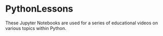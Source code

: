 # PythonLessons
These Jupyter Notebooks are used for a series of educational videos on various topics within Python.
